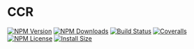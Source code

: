 # CCR

[![NPM Version][npm-image]][npm-url]
[![NPM Downloads][downloads-image]][npm-url]
[![Build Status][travis-image]][travis-url]
[![Coveralls][coveralls-image]][coveralls-url]
[![NPM License][license-image]][npm-url]
[![Install Size][install-size-image]][install-size-url]

[npm-image]: https://img.shields.io/npm/v/ccr.svg
[downloads-image]: https://img.shields.io/npm/dm/ccr.svg
[npm-url]: https://www.npmjs.org/package/ccr
[travis-image]: https://img.shields.io/travis/Bacra/node-ccr/master.svg?label=linux
[travis-url]: https://travis-ci.org/Bacra/node-ccr
[coveralls-image]: https://img.shields.io/coveralls/Bacra/node-ccr.svg
[coveralls-url]: https://coveralls.io/github/Bacra/node-ccr
[license-image]: https://img.shields.io/npm/l/ccr.svg
[install-size-url]: https://packagephobia.now.sh/result?p=ccr
[install-size-image]: https://packagephobia.now.sh/badge?p=ccr
